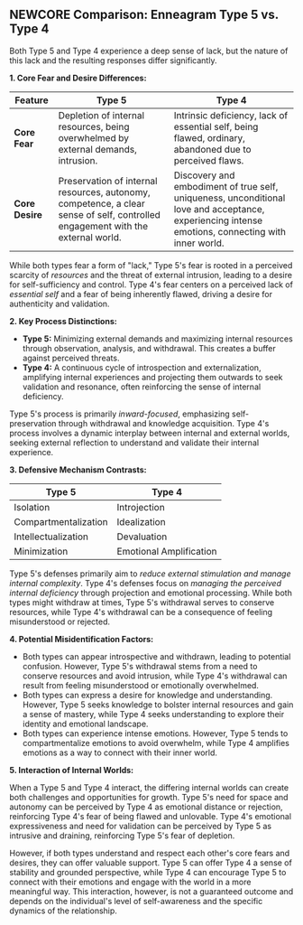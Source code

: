 ## NEWCORE Comparison: Enneagram Type 5 vs. Type 4

Both Type 5 and Type 4 experience a deep sense of lack, but the nature of this lack and the resulting responses differ significantly.

**1. Core Fear and Desire Differences:**

| Feature | Type 5 | Type 4 |
|---|---|---|
| **Core Fear** | Depletion of internal resources, being overwhelmed by external demands, intrusion. |  Intrinsic deficiency, lack of essential self, being flawed, ordinary, abandoned due to perceived flaws. |
| **Core Desire** | Preservation of internal resources, autonomy, competence, a clear sense of self, controlled engagement with the external world. |  Discovery and embodiment of true self, uniqueness, unconditional love and acceptance, experiencing intense emotions, connecting with inner world. |

While both types fear a form of "lack," Type 5's fear is rooted in a perceived scarcity of *resources* and the threat of external intrusion, leading to a desire for self-sufficiency and control. Type 4's fear centers on a perceived lack of *essential self* and a fear of being inherently flawed, driving a desire for authenticity and validation.

**2. Key Process Distinctions:**

* **Type 5:** Minimizing external demands and maximizing internal resources through observation, analysis, and withdrawal. This creates a buffer against perceived threats.
* **Type 4:** A continuous cycle of introspection and externalization, amplifying internal experiences and projecting them outwards to seek validation and resonance, often reinforcing the sense of internal deficiency.

Type 5's process is primarily *inward-focused*, emphasizing self-preservation through withdrawal and knowledge acquisition. Type 4's process involves a dynamic interplay between internal and external worlds, seeking external reflection to understand and validate their internal experience.

**3. Defensive Mechanism Contrasts:**

| Type 5 | Type 4 |
|---|---|
| Isolation | Introjection |
| Compartmentalization | Idealization |
| Intellectualization | Devaluation |
| Minimization | Emotional Amplification |

Type 5's defenses primarily aim to *reduce external stimulation and manage internal complexity*. Type 4's defenses focus on *managing the perceived internal deficiency* through projection and emotional processing.  While both types might withdraw at times, Type 5's withdrawal serves to conserve resources, while Type 4's withdrawal can be a consequence of feeling misunderstood or rejected.

**4. Potential Misidentification Factors:**

* Both types can appear introspective and withdrawn, leading to potential confusion.  However, Type 5's withdrawal stems from a need to conserve resources and avoid intrusion, while Type 4's withdrawal can result from feeling misunderstood or emotionally overwhelmed.
* Both types can express a desire for knowledge and understanding.  However, Type 5 seeks knowledge to bolster internal resources and gain a sense of mastery, while Type 4 seeks understanding to explore their identity and emotional landscape.
* Both types can experience intense emotions. However, Type 5 tends to compartmentalize emotions to avoid overwhelm, while Type 4 amplifies emotions as a way to connect with their inner world.

**5. Interaction of Internal Worlds:**

When a Type 5 and Type 4 interact, the differing internal worlds can create both challenges and opportunities for growth. Type 5's need for space and autonomy can be perceived by Type 4 as emotional distance or rejection, reinforcing Type 4's fear of being flawed and unlovable.  Type 4's emotional expressiveness and need for validation can be perceived by Type 5 as intrusive and draining, reinforcing Type 5's fear of depletion.

However, if both types understand and respect each other's core fears and desires, they can offer valuable support. Type 5 can offer Type 4 a sense of stability and grounded perspective, while Type 4 can encourage Type 5 to connect with their emotions and engage with the world in a more meaningful way.  This interaction, however, is not a guaranteed outcome and depends on the individual's level of self-awareness and the specific dynamics of the relationship.
